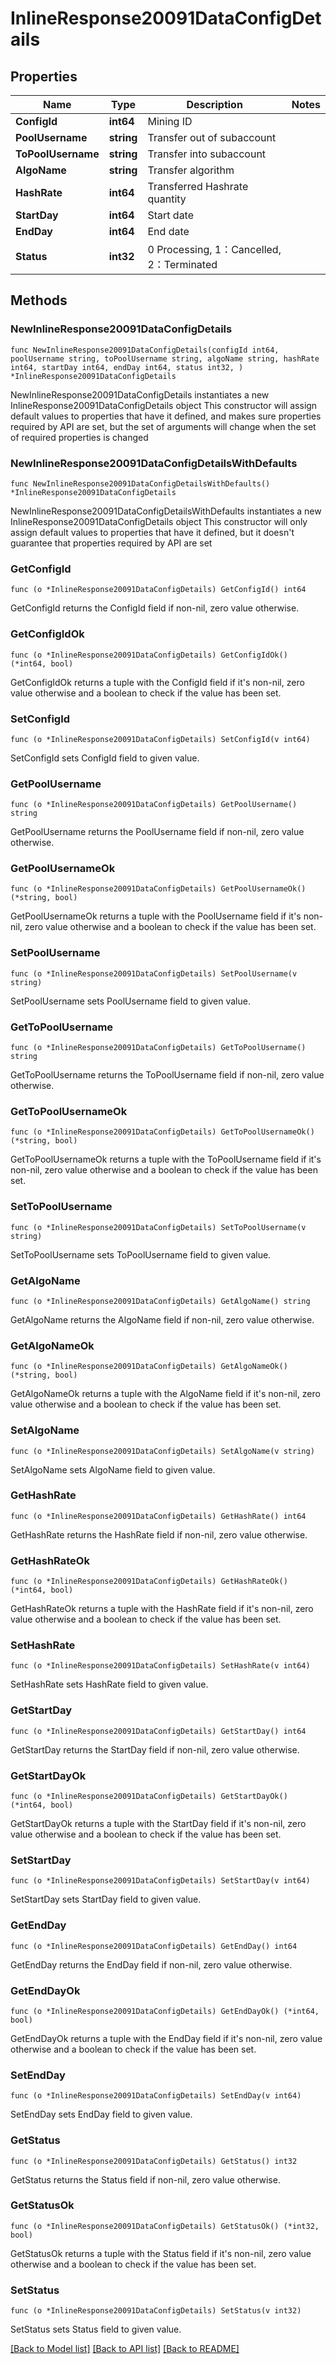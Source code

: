 # InlineResponse20091DataConfigDetails

## Properties

Name | Type | Description | Notes
------------ | ------------- | ------------- | -------------
**ConfigId** | **int64** | Mining ID | 
**PoolUsername** | **string** | Transfer out of subaccount | 
**ToPoolUsername** | **string** | Transfer into subaccount | 
**AlgoName** | **string** | Transfer algorithm | 
**HashRate** | **int64** | Transferred Hashrate quantity | 
**StartDay** | **int64** | Start date | 
**EndDay** | **int64** | End date | 
**Status** | **int32** | 0 Processing, 1：Cancelled, 2：Terminated  | 

## Methods

### NewInlineResponse20091DataConfigDetails

`func NewInlineResponse20091DataConfigDetails(configId int64, poolUsername string, toPoolUsername string, algoName string, hashRate int64, startDay int64, endDay int64, status int32, ) *InlineResponse20091DataConfigDetails`

NewInlineResponse20091DataConfigDetails instantiates a new InlineResponse20091DataConfigDetails object
This constructor will assign default values to properties that have it defined,
and makes sure properties required by API are set, but the set of arguments
will change when the set of required properties is changed

### NewInlineResponse20091DataConfigDetailsWithDefaults

`func NewInlineResponse20091DataConfigDetailsWithDefaults() *InlineResponse20091DataConfigDetails`

NewInlineResponse20091DataConfigDetailsWithDefaults instantiates a new InlineResponse20091DataConfigDetails object
This constructor will only assign default values to properties that have it defined,
but it doesn't guarantee that properties required by API are set

### GetConfigId

`func (o *InlineResponse20091DataConfigDetails) GetConfigId() int64`

GetConfigId returns the ConfigId field if non-nil, zero value otherwise.

### GetConfigIdOk

`func (o *InlineResponse20091DataConfigDetails) GetConfigIdOk() (*int64, bool)`

GetConfigIdOk returns a tuple with the ConfigId field if it's non-nil, zero value otherwise
and a boolean to check if the value has been set.

### SetConfigId

`func (o *InlineResponse20091DataConfigDetails) SetConfigId(v int64)`

SetConfigId sets ConfigId field to given value.


### GetPoolUsername

`func (o *InlineResponse20091DataConfigDetails) GetPoolUsername() string`

GetPoolUsername returns the PoolUsername field if non-nil, zero value otherwise.

### GetPoolUsernameOk

`func (o *InlineResponse20091DataConfigDetails) GetPoolUsernameOk() (*string, bool)`

GetPoolUsernameOk returns a tuple with the PoolUsername field if it's non-nil, zero value otherwise
and a boolean to check if the value has been set.

### SetPoolUsername

`func (o *InlineResponse20091DataConfigDetails) SetPoolUsername(v string)`

SetPoolUsername sets PoolUsername field to given value.


### GetToPoolUsername

`func (o *InlineResponse20091DataConfigDetails) GetToPoolUsername() string`

GetToPoolUsername returns the ToPoolUsername field if non-nil, zero value otherwise.

### GetToPoolUsernameOk

`func (o *InlineResponse20091DataConfigDetails) GetToPoolUsernameOk() (*string, bool)`

GetToPoolUsernameOk returns a tuple with the ToPoolUsername field if it's non-nil, zero value otherwise
and a boolean to check if the value has been set.

### SetToPoolUsername

`func (o *InlineResponse20091DataConfigDetails) SetToPoolUsername(v string)`

SetToPoolUsername sets ToPoolUsername field to given value.


### GetAlgoName

`func (o *InlineResponse20091DataConfigDetails) GetAlgoName() string`

GetAlgoName returns the AlgoName field if non-nil, zero value otherwise.

### GetAlgoNameOk

`func (o *InlineResponse20091DataConfigDetails) GetAlgoNameOk() (*string, bool)`

GetAlgoNameOk returns a tuple with the AlgoName field if it's non-nil, zero value otherwise
and a boolean to check if the value has been set.

### SetAlgoName

`func (o *InlineResponse20091DataConfigDetails) SetAlgoName(v string)`

SetAlgoName sets AlgoName field to given value.


### GetHashRate

`func (o *InlineResponse20091DataConfigDetails) GetHashRate() int64`

GetHashRate returns the HashRate field if non-nil, zero value otherwise.

### GetHashRateOk

`func (o *InlineResponse20091DataConfigDetails) GetHashRateOk() (*int64, bool)`

GetHashRateOk returns a tuple with the HashRate field if it's non-nil, zero value otherwise
and a boolean to check if the value has been set.

### SetHashRate

`func (o *InlineResponse20091DataConfigDetails) SetHashRate(v int64)`

SetHashRate sets HashRate field to given value.


### GetStartDay

`func (o *InlineResponse20091DataConfigDetails) GetStartDay() int64`

GetStartDay returns the StartDay field if non-nil, zero value otherwise.

### GetStartDayOk

`func (o *InlineResponse20091DataConfigDetails) GetStartDayOk() (*int64, bool)`

GetStartDayOk returns a tuple with the StartDay field if it's non-nil, zero value otherwise
and a boolean to check if the value has been set.

### SetStartDay

`func (o *InlineResponse20091DataConfigDetails) SetStartDay(v int64)`

SetStartDay sets StartDay field to given value.


### GetEndDay

`func (o *InlineResponse20091DataConfigDetails) GetEndDay() int64`

GetEndDay returns the EndDay field if non-nil, zero value otherwise.

### GetEndDayOk

`func (o *InlineResponse20091DataConfigDetails) GetEndDayOk() (*int64, bool)`

GetEndDayOk returns a tuple with the EndDay field if it's non-nil, zero value otherwise
and a boolean to check if the value has been set.

### SetEndDay

`func (o *InlineResponse20091DataConfigDetails) SetEndDay(v int64)`

SetEndDay sets EndDay field to given value.


### GetStatus

`func (o *InlineResponse20091DataConfigDetails) GetStatus() int32`

GetStatus returns the Status field if non-nil, zero value otherwise.

### GetStatusOk

`func (o *InlineResponse20091DataConfigDetails) GetStatusOk() (*int32, bool)`

GetStatusOk returns a tuple with the Status field if it's non-nil, zero value otherwise
and a boolean to check if the value has been set.

### SetStatus

`func (o *InlineResponse20091DataConfigDetails) SetStatus(v int32)`

SetStatus sets Status field to given value.



[[Back to Model list]](../README.md#documentation-for-models) [[Back to API list]](../README.md#documentation-for-api-endpoints) [[Back to README]](../README.md)


